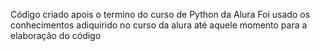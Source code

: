 Código criado apois o termino do curso de Python da Alura
Foi usado os conhecimentos adiquirido no curso da alura até aquele momento para a elaboração do código
